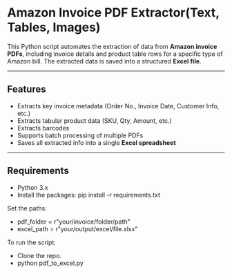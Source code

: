 #  Amazon Invoice PDF Extractor(Text, Tables, Images)

This Python script automates the extraction of data from **Amazon invoice PDFs**, including invoice details and product table rows for a specific type of Amazon bill. 
The extracted data is saved into a structured **Excel file**.

---

##  Features

-  Extracts key invoice metadata (Order No., Invoice Date, Customer Info, etc.)
-  Extracts tabular product data (SKU, Qty, Amount, etc.)
-  Extracts barcodes
-  Supports batch processing of multiple PDFs
-  Saves all extracted info into a single **Excel spreadsheet**

---

##  Requirements

- Python 3.x
- Install the packages: pip install -r requirements.txt


Set the paths:
- pdf_folder = r"your/invoice/folder/path"
- excel_path = r"your/output/excel/file.xlsx"


To run the script:
- Clone the repo.
- python pdf_to_excel.py
